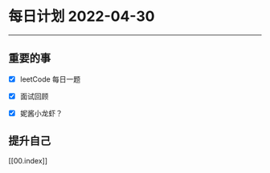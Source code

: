 #  每日计划 2022-04-30
---
## 重要的事
- [x]  leetCode 每日一题
- [x]  面试回顾
- [x] 妮酱小龙虾？




## 提升自己
  
  



[[00.index]]








